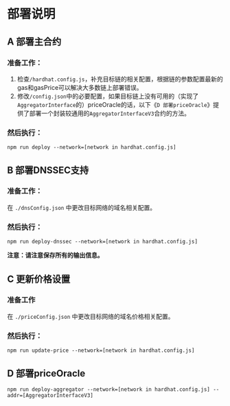 # 部署说明

## A 部署主合约

### 准备工作：

1. 检查`/hardhat.config.js`，补充目标链的相关配置，根据链的参数配置最新的gas和gasPrice可以解决大多数链上部署错误。
2. 修改`/config.json`中的必要配置，如果目标链上没有可用的（实现了`AggregatorInterface`的）priceOracle的话，以下《`D 部署priceOracle`》提供了部署一个封装较通用的`AggregatorInterfaceV3`合约的方法。

### 然后执行：

```shell
npm run deploy --network=[network in hardhat.config.js]
```

## B 部署DNSSEC支持

### 准备工作：

在 `./dnsConfig.json` 中更改目标网络的域名相关配置。

### 然后执行：

```shell
npm run deploy-dnssec --network=[network in hardhat.config.js]
```

**注意：请注意保存所有的输出信息。**

## C 更新价格设置

### 准备工作

在 `./priceConfig.json` 中更改目标网络的域名价格相关配置。

### 然后执行：

```shell
npm run update-price --network=[network in hardhat.config.js]
```

## D 部署priceOracle

```shell
npm run deploy-aggregator --network=[network in hardhat.config.js] --addr=[AggregatorInterfaceV3]
```

